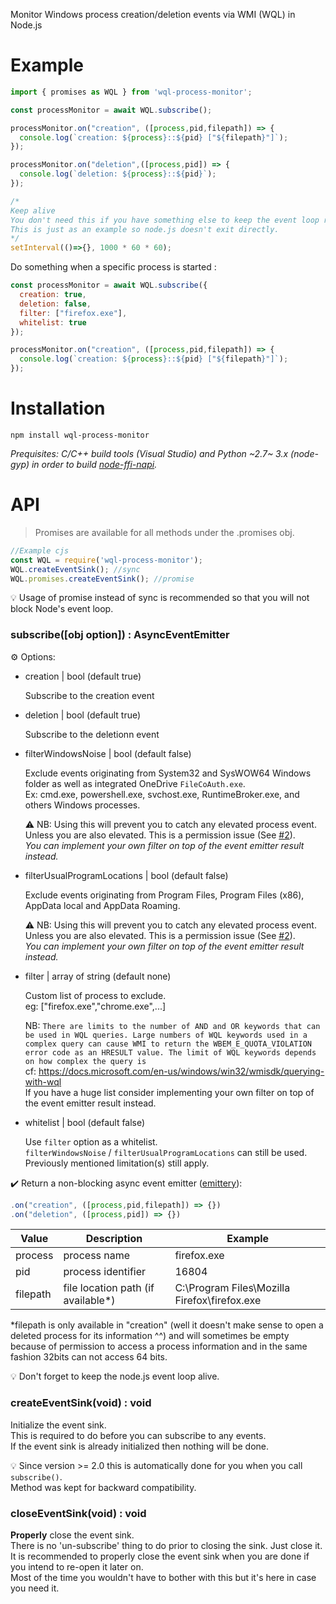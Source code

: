 Monitor Windows process creation/deletion events via WMI (WQL) in Node.js

Example
=======

```js
import { promises as WQL } from 'wql-process-monitor';

const processMonitor = await WQL.subscribe();

processMonitor.on("creation", ([process,pid,filepath]) => {
  console.log(`creation: ${process}::${pid} ["${filepath}"]`);
});

processMonitor.on("deletion",([process,pid]) => {
  console.log(`deletion: ${process}::${pid}`);
});

/*
Keep alive
You don't need this if you have something else to keep the event loop running.
This is just as an example so node.js doesn't exit directly.
*/
setInterval(()=>{}, 1000 * 60 * 60);
```

Do something when a specific process is started :

```js
const processMonitor = await WQL.subscribe({
  creation: true,
  deletion: false,
  filter: ["firefox.exe"],
  whitelist: true
});

processMonitor.on("creation", ([process,pid,filepath]) => {
  console.log(`creation: ${process}::${pid} ["${filepath}"]`);
});
```


Installation
============

`npm install wql-process-monitor`

_Prequisites: C/C++ build tools (Visual Studio) and Python ~2.7~ 3.x (node-gyp) in order to build [node-ffi-napi](https://www.npmjs.com/package/ffi-napi)._

API
===

> Promises are available for all methods under the .promises obj.

```js
//Example cjs
const WQL = require('wql-process-monitor');
WQL.createEventSink(); //sync
WQL.promises.createEventSink(); //promise
```

💡 Usage of promise instead of sync is recommended so that you will not block Node's event loop.

### subscribe([obj option]) : AsyncEventEmitter

⚙️ Options:

- creation | bool (default true)

	Subscribe to the creation event
	
- deletion | bool (default true)

	Subscribe to the deletionn event
	
- filterWindowsNoise | bool (default false)

	Exclude events originating from System32 and SysWOW64 Windows folder as well as integrated OneDrive `FileCoAuth.exe`.<br/>
	Ex: cmd.exe, powershell.exe, svchost.exe, RuntimeBroker.exe, and others Windows processes.<br/>
	
	⚠️ NB: Using this will prevent you to catch any elevated process event.<br/>
	Unless you are also elevated. This is a permission issue (See [#2](https://github.com/xan105/node-processMonitor/issues/2)).<br/>
	_You can implement your own filter on top of the event emitter result instead._

- filterUsualProgramLocations | bool (default false)

	Exclude events originating from Program Files, Program Files (x86), AppData local and AppData Roaming.
	
	⚠️ NB: Using this will prevent you to catch any elevated process event.<br/>
	Unless you are also elevated. This is a permission issue (See [#2](https://github.com/xan105/node-processMonitor/issues/2)).<br/>
	_You can implement your own filter on top of the event emitter result instead._

- filter | array of string (default none)

	Custom list of process to exclude.<br/>
	eg: ["firefox.exe","chrome.exe",...]<br/>
	
	NB: `There are limits to the number of AND and OR keywords that can be used in WQL queries. Large numbers of WQL keywords used in a complex query can cause WMI to return the WBEM_E_QUOTA_VIOLATION error code as an HRESULT value. The limit of WQL keywords depends on how complex the query is`<br/>
	cf: https://docs.microsoft.com/en-us/windows/win32/wmisdk/querying-with-wql<br/>
	If you have a huge list consider implementing your own filter on top of the event emitter result instead.

- whitelist | bool (default false)

	Use `filter` option as a whitelist.<br/>
	`filterWindowsNoise` / `filterUsualProgramLocations` can still be used.<br/>
	Previously mentioned limitation(s) still apply.
	
✔️ Return a non-blocking async event emitter ([emittery](https://github.com/sindresorhus/emittery)):

```js
.on("creation", ([process,pid,filepath]) => {})
.on("deletion", ([process,pid]) => {})
```

|Value|Description|Example|
|-----|-----------|-------|
|process|process name| firefox.exe|
|pid|process identifier| 16804|
|filepath|file location path (if available*)|C:\Program Files\Mozilla Firefox\firefox.exe|

*filepath is only available in "creation" (well it doesn't make sense to open a deleted process for its information ^^)
and will sometimes be empty because of permission to access a process information and in the same fashion 32bits can not access 64 bits.

💡 Don't forget to keep the node.js event loop alive.

### createEventSink(void) : void

Initialize the event sink.<br/>
This is required to do before you can subscribe to any events.<br/>
If the event sink is already initialized then nothing will be done.

💡 Since version >= 2.0 this is automatically done for you when you call `subscribe()`.<br/>
Method was kept for backward compatibility.

### closeEventSink(void) : void

**Properly** close the event sink.<br/>
There is no 'un-subscribe' thing to do prior to closing the sink. Just close it.<br/>
It is recommended to properly close the event sink when you are done if you intend to re-open it later on.<br/>
Most of the time you wouldn't have to bother with this but it's here in case you need it.
